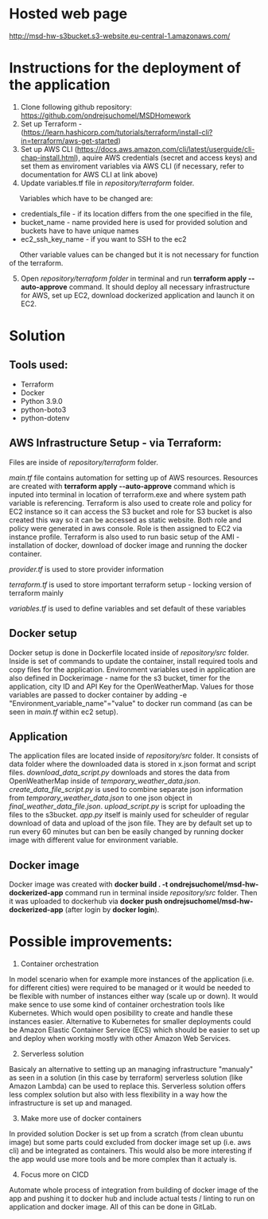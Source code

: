 # Hosted web page
http://msd-hw-s3bucket.s3-website.eu-central-1.amazonaws.com/


# Instructions for the deployment of the application

1. Clone following github repository: https://github.com/ondrejsuchomel/MSDHomework 
2. Set up Terraform - (https://learn.hashicorp.com/tutorials/terraform/install-cli?in=terraform/aws-get-started)
3. Set up AWS CLI (https://docs.aws.amazon.com/cli/latest/userguide/cli-chap-install.html), aquire AWS credentials (secret and access keys) and set them as enviroment variables via AWS CLI (if necessary, refer to documentation for AWS CLI at link above)
4. Update variables.tf file in *repository/terraform* folder. 

&ensp;&ensp;&ensp;Variables which have to be changed are: 
* credentials_file - if its location differs from the one specified in the file, 
* bucket_name - name provided here is used for provided solution and buckets have to have unique names
* ec2_ssh_key_name - if you want to SSH to the ec2

&ensp;&ensp;&ensp;Other variable values can be changed but it is not necessary for function of the terraform.

5. Open *repository/terraform folder* in terminal and run **terraform apply --auto-approve** command. It should deploy all necessary infrastructure for AWS, set up EC2, download dockerized application and launch it on EC2.


# Solution

## Tools used:
* Terraform
* Docker
* Python 3.9.0
* python-boto3
* python-dotenv

## AWS Infrastructure Setup - via Terraform:

Files are inside of *repository/terraform* folder.

*main.tf* file contains automation for setting up of AWS resources. Resources are created with **terraform apply --auto-approve** command which is inputed into terminal in location of terraform.exe and where system path variable is referencing.
Terraform is also used to create role and policy for EC2 instance so it can access the S3 bucket and role for S3 bucket is also created this way so it can be accessed as static website. Both role and policy were generated in aws console. Role is then assigned to EC2 via instance profile.
Terraform is also used to run basic setup of the AMI - installation of docker, download of docker image and running the docker container.

*provider.tf* is used to store provider information

*terraform.tf* is used to store important terraform setup - locking version of terraform mainly

*variables.tf* is used to define variables and set default of these variables 

## Docker setup

Docker setup is done in Dockerfile located inside of *repository/src* folder. Inside is set of commands to update the container, install required tools and copy files for the application. Environment variables used in application are also defined in Dockerimage - name for the s3 bucket, timer for the application, city ID and API Key for the OpenWeatherMap. Values for those variables are passed to docker container by adding -e "Environment_variable_name"="value" to docker run command (as can be seen in *main.tf* within ec2 setup).

## Application

The application files are located inside of *repository/src* folder. It consists of data folder where the downloaded data is stored in x.json format and script files. *download_data_script.py* downloads and stores the data from OpenWeatherMap inside of *temporary_weather_data.json*. *create_data_file_script.py* is used to combine separate json information from *temporary_weather_data.json* to one json object in *final_weather_data_file.json*. *upload_script.py* is script for uploading the files to the s3bucket. *app.py* itself is mainly used for scheulder of regular download of data and upload of the json file. They are by default set up to run every 60 minutes but can ben be easily changed by running docker image with different value for environment variable.

## Docker image

Docker image was created with **docker build . -t ondrejsuchomel/msd-hw-dockerized-app** command run in terminal inside *repository/src* folder. Then it was uploaded to dockerhub via **docker push ondrejsuchomel/msd-hw-dockerized-app** (after login by **docker login**).

# Possible improvements:

1. Container orchestration

In model scenario when for example more instances of the application (i.e. for different cities) were required to be managed or it would be needed to be flexible with number of instances either way (scale up or down). It would make sence to use some kind of container orchestration tools like Kubernetes. Which would open posibility to create and handle these instances easier. Alternative to Kubernetes for smaller deployments could be Amazon Elastic Container Service (ECS) which should be easier to set up and deploy when working mostly with other Amazon Web Services.

2. Serverless solution

Basicaly an alternative to setting up an managing infrastructure "manualy" as seen in a solution (in this case by terraform) serverless solution (like Amazon Lambda) can be used to replace this. Serverless solution offers less complex solution but also with less flexibility in a way how the infrastructure is set up and managed.

3. Make more use of docker containers

In provided solution Docker is set up from a scratch (from clean ubuntu image) but some parts could excluded from docker image set up (i.e. aws cli) and be integrated as containers. This would also be more interesting if the app would use more tools and be more complex than it actualy is.

4. Focus more on CICD

Automate whole process of integration from building of docker image of the app and pushing it to docker hub and include actual tests / linting to run on application and docker image. All of this can be done in GitLab.